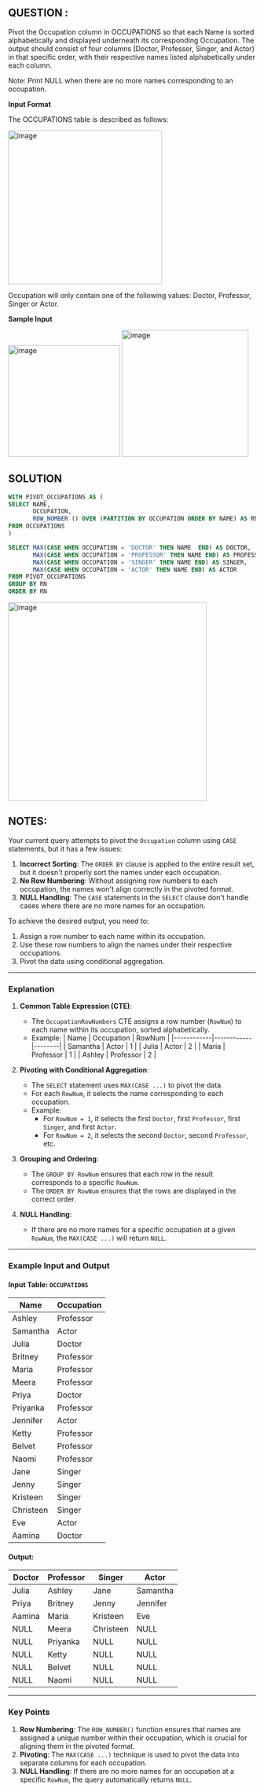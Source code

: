 ##  QUESTION :
Pivot the Occupation column in OCCUPATIONS so that each Name is sorted alphabetically and displayed underneath its corresponding
Occupation. The output should consist of four columns (Doctor, Professor, Singer, and Actor) in that specific order, with their 
respective names listed alphabetically under each column.

Note: Print NULL when there are no more names corresponding to an occupation.

**Input Format**

The OCCUPATIONS table is described as follows:

<img width="313" alt="image" src="https://github.com/user-attachments/assets/9eb65725-4e36-4902-b325-7db3bc1d685a" />

Occupation will only contain one of the following values: Doctor, Professor, Singer or Actor.

**Sample Input**

<img width="227" alt="image" src="https://github.com/user-attachments/assets/2f34304a-78c3-4685-bde2-05435ecc5198" />

<img width="258" alt="image" src="https://github.com/user-attachments/assets/6f8a7f82-60bb-4b52-85e4-fd37078b0ff4" />

## SOLUTION 
```SQL
WITH PIVOT_OCCUPATIONS AS (
SELECT NAME,
       OCCUPATION,
       ROW_NUMBER () OVER (PARTITION BY OCCUPATION ORDER BY NAME) AS RN
FROM OCCUPATIONS
)

SELECT MAX(CASE WHEN OCCUPATION = 'DOCTOR' THEN NAME  END) AS DOCTOR,
       MAX(CASE WHEN OCCUPATION = 'PROFESSOR' THEN NAME END) AS PROFESSOR,
       MAX(CASE WHEN OCCUPATION = 'SINGER' THEN NAME END) AS SINGER,
       MAX(CASE WHEN OCCUPATION = 'ACTOR' THEN NAME END) AS ACTOR
FROM PIVOT_OCCUPATIONS
GROUP BY RN
ORDER BY RN
```
<img width="404" alt="image" src="https://github.com/user-attachments/assets/feffa282-cd4e-4872-aa14-9f23fdcbd0bb" />


## NOTES:
Your current query attempts to pivot the `Occupation` column using `CASE` statements, but it has a few issues:

1. **Incorrect Sorting**: The `ORDER BY` clause is applied to the entire result set, but it doesn't properly sort the names under each occupation.
2. **No Row Numbering**: Without assigning row numbers to each occupation, the names won't align correctly in the pivoted format.
3. **NULL Handling**: The `CASE` statements in the `SELECT` clause don't handle cases where there are no more names for an occupation.

To achieve the desired output, you need to:
1. Assign a row number to each name within its occupation.
2. Use these row numbers to align the names under their respective occupations.
3. Pivot the data using conditional aggregation.

---

### **Explanation**

1. **Common Table Expression (CTE)**:
   - The `OccupationRowNumbers` CTE assigns a row number (`RowNum`) to each name within its occupation, sorted alphabetically.
   - Example:
     | Name       | Occupation | RowNum |
     |------------|------------|--------|
     | Samantha   | Actor      | 1      |
     | Julia      | Actor      | 2      |
     | Maria      | Professor  | 1      |
     | Ashley     | Professor  | 2      |

2. **Pivoting with Conditional Aggregation**:
   - The `SELECT` statement uses `MAX(CASE ...)` to pivot the data.
   - For each `RowNum`, it selects the name corresponding to each occupation.
   - Example:
     - For `RowNum = 1`, it selects the first `Doctor`, first `Professor`, first `Singer`, and first `Actor`.
     - For `RowNum = 2`, it selects the second `Doctor`, second `Professor`, etc.

3. **Grouping and Ordering**:
   - The `GROUP BY RowNum` ensures that each row in the result corresponds to a specific `RowNum`.
   - The `ORDER BY RowNum` ensures that the rows are displayed in the correct order.

4. **NULL Handling**:
   - If there are no more names for a specific occupation at a given `RowNum`, the `MAX(CASE ...)` will return `NULL`.

---

### **Example Input and Output**

#### Input Table: `OCCUPATIONS`
| Name      | Occupation |
|-----------|------------|
| Ashley    | Professor  |
| Samantha  | Actor      |
| Julia     | Doctor     |
| Britney   | Professor  |
| Maria     | Professor  |
| Meera     | Professor  |
| Priya     | Doctor     |
| Priyanka  | Professor  |
| Jennifer  | Actor      |
| Ketty     | Professor  |
| Belvet    | Professor  |
| Naomi     | Professor  |
| Jane      | Singer     |
| Jenny     | Singer     |
| Kristeen  | Singer     |
| Christeen | Singer     |
| Eve       | Actor      |
| Aamina    | Doctor     |

#### Output:
| Doctor  | Professor | Singer   | Actor     |
|---------|-----------|----------|-----------|
| Julia   | Ashley    | Jane     | Samantha  |
| Priya   | Britney   | Jenny    | Jennifer  |
| Aamina  | Maria     | Kristeen | Eve       |
| NULL    | Meera     | Christeen| NULL      |
| NULL    | Priyanka  | NULL     | NULL      |
| NULL    | Ketty     | NULL     | NULL      |
| NULL    | Belvet    | NULL     | NULL      |
| NULL    | Naomi     | NULL     | NULL      |

---

### **Key Points**
1. **Row Numbering**: The `ROW_NUMBER()` function ensures that names are assigned a unique number within their occupation, which is crucial for aligning them in the pivoted format.
2. **Pivoting**: The `MAX(CASE ...)` technique is used to pivot the data into separate columns for each occupation.
3. **NULL Handling**: If there are no more names for an occupation at a specific `RowNum`, the query automatically returns `NULL`.




